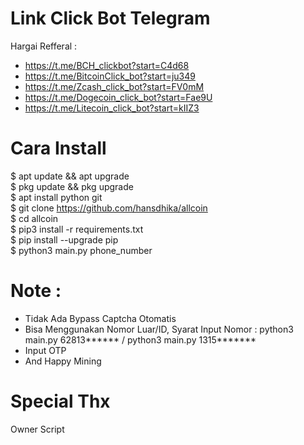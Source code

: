 # Link Click Bot Telegram
Hargai Refferal : 
- https://t.me/BCH_clickbot?start=C4d68
- https://t.me/BitcoinClick_bot?start=ju349
- https://t.me/Zcash_click_bot?start=FV0mM
- https://t.me/Dogecoin_click_bot?start=Fae9U
- https://t.me/Litecoin_click_bot?start=kIIZ3

# Cara Install 
$ apt update && apt upgrade<br>
$ pkg update && pkg upgrade<br>
$ apt install python git<br>
$ git clone https://github.com/hansdhika/allcoin<br>
$ cd allcoin<br>
$ pip3 install -r requirements.txt<br>
$ pip install --upgrade pip<br>
$ python3 main.py phone_number<br>

# Note :
- Tidak Ada Bypass Captcha Otomatis
- Bisa Menggunakan Nomor Luar/ID, Syarat Input Nomor : python3 main.py 62813****** / python3 main.py 1315*******
- Input OTP
- And Happy Mining

# Special Thx
  Owner Script
